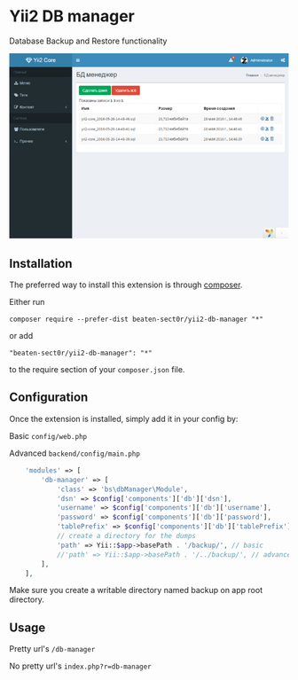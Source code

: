 # Yii2 DB manager

Database Backup and Restore functionality

<img src="screenshot.png">

## Installation

The preferred way to install this extension is through [composer](http://getcomposer.org/download/).

Either run

```
composer require --prefer-dist beaten-sect0r/yii2-db-manager "*"
```

or add

```
"beaten-sect0r/yii2-db-manager": "*"
```

to the require section of your `composer.json` file.


## Configuration

Once the extension is installed, simply add it in your config by:

Basic ```config/web.php```

Advanced ```backend/config/main.php```

```php
    'modules' => [
        'db-manager' => [
            'class' => 'bs\dbManager\Module',
            'dsn' => $config['components']['db']['dsn'],
            'username' => $config['components']['db']['username'],
            'password' => $config['components']['db']['password'],
            'tablePrefix' => $config['components']['db']['tablePrefix'],
            // create a directory for the dumps
            'path' => Yii::$app->basePath . '/backup/', // basic
            //'path' => Yii::$app->basePath . '/../backup/', // advanced
        ],
    ],
```

Make sure you create a writable directory named backup on app root directory.

## Usage

Pretty url's ```/db-manager```

No pretty url's ```index.php?r=db-manager```

